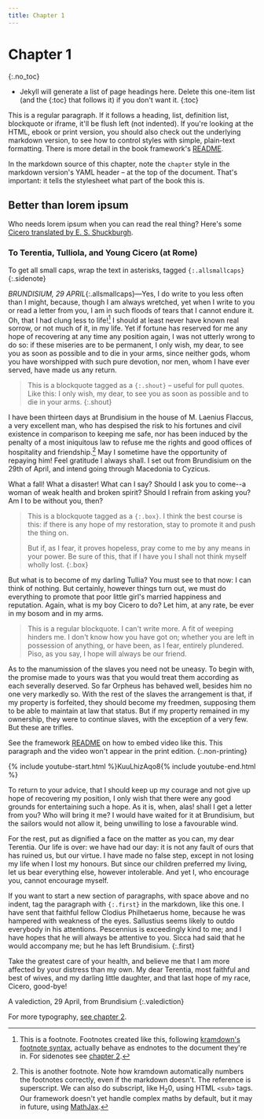 ```yaml
---
title: Chapter 1
---
```


# Chapter 1
{:.no_toc}

*	Jekyll will generate a list of page headings here. Delete this one-item list (and the {:toc} that follows it) if you don't want it.
{:toc}

This is a regular paragraph. If it follows a heading, list, definition list, blockquote or iframe, it'll be flush left (not indented). If you're looking at the HTML, ebook or print version, you should also check out the underlying markdown version, to see how to control styles with simple, plain-text formatting. There is more detail in the book framework's [README](https://github.com/electricbookworks/book-framework). 

In the markdown source of this chapter, note the `chapter` style in the markdown version's YAML header – at the top of the document. That's important: it tells the stylesheet what part of the book this is.

## Better than lorem ipsum

Who needs lorem ipsum when you can read the real thing? Here's some [Cicero translated by E. S. Shuckburgh](http://www.gutenberg.org/cache/epub/2812/pg2812.txt).

### To Terentia, Tulliola, and Young Cicero (at Rome) 

To get all small caps, wrap the text in asterisks, tagged `{:.allsmallcaps}`
{:.sidenote}

*BRUNDISIUM, 29 APRIL*{:.allsmallcaps}—Yes, I do write to you less often than I might, because, though I am always wretched, yet when I write to you or read a letter from you, I am in such floods of tears that I cannot endure it. Oh, that I had clung less to life![^1] I should at least never have known real sorrow, or not much of it, in my life. Yet if fortune has reserved for me any hope of recovering at any time any position again, I was not utterly wrong to do so: if these miseries are to be permanent, I only wish, my dear, to see you as soon as possible and to die in your arms, since neither gods, whom you have worshipped with such pure devotion, nor men, whom I have ever served, have made us any return. 

[^1]: This is a footnote. Footnotes created like this, following [kramdown's footnote syntax](http://kramdown.gettalong.org/syntax.html#footnotes), actually behave as endnotes to the document they're in. For sidenotes see [chapter 2](2.html).

> This is a blockquote tagged as a `{:.shout}` – useful for pull quotes. Like this: I only wish, my dear, to see you as soon as possible and to die in your arms.
{:.shout}

I have been thirteen days at Brundisium in the house of M. Laenius Flaccus, a very excellent man, who has despised the risk to his fortunes and civil existence in comparison to keeping me safe, nor has been induced by the penalty of a most iniquitous law to refuse me the rights and good offices of hospitality and friendship.[^3] May I sometime have the opportunity of repaying him! Feel gratitude I always shall. I set out from Brundisium on the 29th of April, and intend going through Macedonia to Cyzicus. 

[^3]: This is another footnote. Note how kramdown automatically numbers the footnotes correctly, even if the markdown doesn't. The reference is superscript. We can also do subscript, like H<sub>2</sub>0, using HTML `<sub>` tags. Our framework doesn't yet handle complex maths by default, but it may in future, using [MathJax](http://kramdown.gettalong.org/math_engine/mathjax.html).

What a fall! What a disaster! What can I say? Should I ask you to come--a woman of weak health and broken spirit? Should I refrain from asking you? Am I to be without you, then? 

> This is a blockquote tagged as a `{:.box}`. I think the best course is this: if there is any hope of my restoration, stay to promote it and push the thing on.
> 
> But if, as I fear, it proves hopeless, pray come to me by any means in your power. Be sure of this, that if I have you I shall not think myself wholly lost. 
{:.box}

But what is to become of my darling Tullia? You must see to that now: I can think of nothing. But certainly, however things turn out, we must do everything to promote that poor little girl's married happiness and reputation. Again, what is my boy Cicero to do? Let him, at any rate, be ever in my bosom and in my arms. 

> This is a regular blockquote. I can't write more. A fit of weeping hinders me. I don't know how you have got on; whether you are left in possession of anything, or have been, as I fear, entirely plundered. Piso, as you say, I hope will always be our friend. 

As to the manumission of the slaves you need not be uneasy. To begin with, the promise made to yours was that you would treat them according as each severally deserved. So far Orpheus has behaved well, besides him no one very markedly so. With the rest of the slaves the arrangement is that, if my property is forfeited, they should become my freedmen, supposing them to be able to maintain at law that status. But if my property remained in my ownership, they were to continue slaves, with the exception of a very few. But these are trifles. 

See the framework [README](https://github.com/electricbookworks/book-framework#the-ebw-book-framework) on how to embed video like this. This paragraph and the video won't appear in the print edition.
{:.non-printing}

{% include youtube-start.html %}KuuLhizAqo8{% include youtube-end.html %}

To return to your advice, that I should keep up my courage and not give up hope of recovering my position, I only wish that there were any good grounds for entertaining such a hope. As it is, when, alas! shall I get a letter from you? Who will bring it me? I would have waited for it at Brundisium, but the sailors would not allow it, being unwilling to lose a favourable wind. 

For the rest, put as dignified a face on the matter as you can, my dear Terentia. Our life is over: we have had our day: it is not any fault of ours that has ruined us, but our virtue. I have made no false step, except in not losing my life when I lost my honours. But since our children preferred my living, let us bear everything else, however intolerable. And yet I, who encourage you, cannot encourage myself. 

If you want to start a new section of paragraphs, with space above and no indent, tag the paragraph with `{:.first}` in the markdown, like this one. I have sent that faithful fellow Clodius Philhetaerus home, because he was hampered with weakness of the eyes. Sallustius seems likely to outdo everybody in his attentions. Pescennius is exceedingly kind to me; and I have hopes that he will always be attentive to you. Sicca had said that he would accompany me; but he has left Brundisium. 
{:.first}

Take the greatest care of your health, and believe me that I am more affected by your distress than my own. My dear Terentia, most faithful and best of wives, and my darling little daughter, and that last hope of my race, Cicero, good-bye! 

A valediction, 29 April, from Brundisium
{:.valediction}

For more typography, [see chapter 2](2.html).
